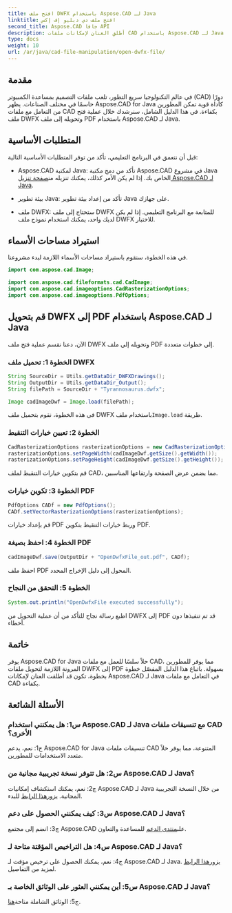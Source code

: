```yaml
---
title: افتح ملف DWFX باستخدام Aspose.CAD لـ Java
linktitle: افتح ملف دي دبليو إف إكس
second_title: Aspose.CAD جافا API
description: أطلق العنان لإمكانات ملفات CAD باستخدام Aspose.CAD لـ Java. تحويل DWFX إلى PDF بسلاسة.
type: docs
weight: 10
url: /ar/java/cad-file-manipulation/open-dwfx-file/
---
```

## مقدمة

في عالم التكنولوجيا سريع التطور، تلعب ملفات التصميم بمساعدة الكمبيوتر (CAD) دورًا حاسمًا في مختلف الصناعات. يظهر Aspose.CAD for Java كأداة قوية تمكن المطورين من التعامل مع ملفات CAD بكفاءة. في هذا الدليل الشامل، سنرشدك خلال عملية فتح ملف DWFX وتحويله إلى ملف PDF باستخدام Aspose.CAD لـ Java.

## المتطلبات الأساسية

قبل أن نتعمق في البرنامج التعليمي، تأكد من توفر المتطلبات الأساسية التالية:

-  Aspose.CAD لمكتبة Java: تأكد من دمج مكتبة Aspose.CAD في مشروع Java الخاص بك. إذا لم يكن الأمر كذلك، يمكنك تنزيله من[صفحة تنزيل Aspose.CAD لـ Java](https://releases.aspose.com/cad/java/).

- بيئة تطوير Java: تأكد من إعداد بيئة تطوير Java على جهازك.

- ملف DWFX: ستحتاج إلى ملف DWFX للمتابعة مع البرنامج التعليمي. إذا لم يكن لديك واحد، يمكنك استخدام نموذج ملف DWFX للاختبار.

## استيراد مساحات الأسماء

في هذه الخطوة، سنقوم باستيراد مساحات الأسماء اللازمة لبدء مشروعنا.

```java
import com.aspose.cad.Image;

import com.aspose.cad.fileformats.cad.CadImage;
import com.aspose.cad.imageoptions.CadRasterizationOptions;
import com.aspose.cad.imageoptions.PdfOptions;
```

## قم بتحويل DWFX إلى PDF باستخدام Aspose.CAD لـ Java

الآن، دعنا نقسم عملية فتح ملف DWFX وتحويله إلى ملف PDF إلى خطوات متعددة.

### الخطوة 1: تحميل ملف DWFX

```java
String SourceDir = Utils.getDataDir_DWFXDrawings();
String OutputDir = Utils.getDataDir_Output();
String filePath = SourceDir + "Tyrannosaurus.dwfx";

Image cadImageDwf = Image.load(filePath);
```

في هذه الخطوة، نقوم بتحميل ملف DWFX باستخدام ملف`Image.load` طريقة.

### الخطوة 2: تعيين خيارات التنقيط

```java
CadRasterizationOptions rasterizationOptions = new CadRasterizationOptions();
rasterizationOptions.setPageWidth(cadImageDwf.getSize().getWidth());
rasterizationOptions.setPageHeight(cadImageDwf.getSize().getHeight());
```

قم بتكوين خيارات التنقيط لملف CAD، مما يضمن عرض الصفحة وارتفاعها المناسبين.

### الخطوة 3: تكوين خيارات PDF

```java
PdfOptions CADf = new PdfOptions();
CADf.setVectorRasterizationOptions(rasterizationOptions);
```

قم بإعداد خيارات PDF وربط خيارات التنقيط بتكوين PDF.

### الخطوة 4: احفظ بصيغة PDF

```java
cadImageDwf.save(OutputDir + "OpenDwfxFile_out.pdf", CADf);
```

احفظ ملف PDF المحول إلى دليل الإخراج المحدد.

### الخطوة 5: التحقق من النجاح

```java
System.out.println("OpenDwfxFile executed successfully");
```

اطبع رسالة نجاح للتأكد من أن عملية التحويل من DWFX إلى PDF قد تم تنفيذها دون أخطاء.

## خاتمة

يوفر Aspose.CAD for Java حلاً سلسًا للعمل مع ملفات CAD، مما يوفر للمطورين المرونة اللازمة لتحويل ملفات DWFX إلى PDF بسهولة. باتباع هذا الدليل المفصّل خطوة بخطوة، تكون قد أطلقت العنان لإمكانات Aspose.CAD لـ Java في التعامل مع ملفات CAD بكفاءة.

## الأسئلة الشائعة

### س1: هل يمكنني استخدام Aspose.CAD لـ Java مع تنسيقات ملفات CAD الأخرى؟

ج1: نعم، يدعم Aspose.CAD for Java تنسيقات ملفات CAD المتنوعة، مما يوفر حلاً متعدد الاستخدامات للمطورين.

### س2: هل تتوفر نسخة تجريبية مجانية من Aspose.CAD لـ Java؟

ج2: نعم، يمكنك استكشاف إمكانيات Aspose.CAD لـ Java من خلال النسخة التجريبية المجانية. يزور[هذا الرابط](https://releases.aspose.com/) للبدء.

### س3: كيف يمكنني الحصول على دعم Aspose.CAD لـ Java؟

 ج3: انضم إلى مجتمع Aspose.CAD على[منتدى الدعم](https://forum.aspose.com/c/cad/19) للمساعدة والتعاون.

### س4: هل التراخيص المؤقتة متاحة لـ Aspose.CAD لـ Java؟

 ج4: نعم، يمكنك الحصول على ترخيص مؤقت لـ Aspose.CAD لـ Java. يزور[هذا الرابط](https://purchase.aspose.com/temporary-license/) لمزيد من التفاصيل.

### س5: أين يمكنني العثور على الوثائق الخاصة بـ Aspose.CAD لـ Java؟

 ج5: الوثائق الشاملة متاحة[هنا](https://reference.aspose.com/cad/java/).
